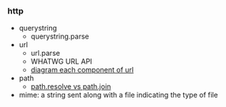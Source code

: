 ### http
* querystring
  * querystring.parse
* url
  * url.parse
  * WHATWG URL API
  * [diagram each component of url](https://devdocs.io/node~10_lts/url)
* path
  * [path.resolve vs path.join](https://stackoverflow.com/a/39111164/11720536)
* mime: a string sent along with a file indicating the type of file
